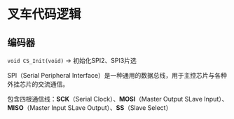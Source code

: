 # 叉车代码逻辑

## 编码器

 `void CS_Init(void)` -> 初始化SPI2、SPI3片选

SPI（Serial Peripheral Interface）是一种通用的数据总线，用于主控芯片与各种外挂芯片的交流通信。

包含四根通信线：**SCK**（Serial Clock）、**MOSI**（Master Output SLave Input）、**MISO**（Master Input SLave Output）、**SS**（Slave Select）